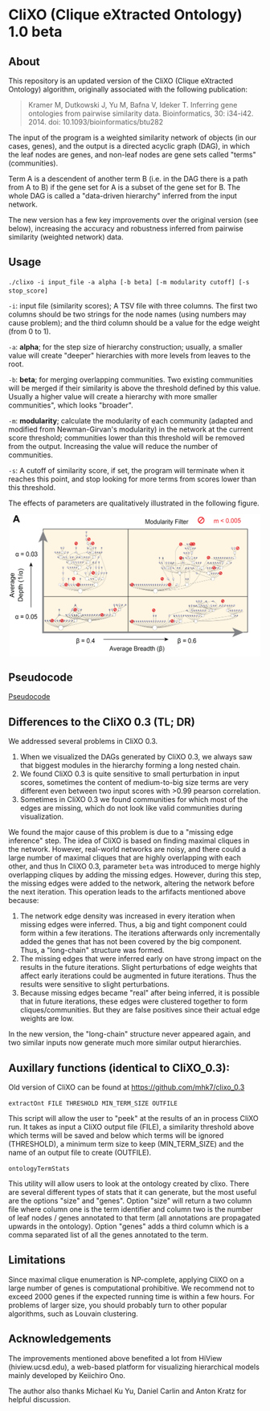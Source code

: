 # CliXO (Clique eXtracted Ontology) 1.0 beta


## About

This repository is an updated version of the CliXO (Clique eXtracted Ontology) algorithm, originally associated with the following publication:

>Kramer M, Dutkowski J, Yu M, Bafna V, Ideker T. Inferring gene ontologies from pairwise similarity data. Bioinformatics, 30: i34-i42. 2014. doi: 10.1093/bioinformatics/btu282

The input of the program is a weighted similarity network of objects (in our cases, genes), and the output is a directed acyclic graph (DAG), in which the leaf nodes are genes, and non-leaf nodes are gene sets called "terms" (communities).  

 Term A is a descendent of another term B (i.e. in the DAG there is a path from A to B) if the gene set for A is a subset of the gene set for B. The whole DAG is called a "data-driven hierarchy" inferred from the input network.

The new version has a few key improvements over the original version (see below), increasing the accuracy and robustness inferred from pairwise similarity (weighted network) data.

## Usage

`./clixo -i input_file -a alpha [-b beta] [-m modularity cutoff] [-s stop_score]`

`-i`: input file (similarity scores); A TSV file with three columns. The first two columns should be two strings for the node names (using numbers may cause problem); and the third column should be a value for the edge weight (from 0 to 1).

`-a`: **alpha**; for the step size of hierarchy construction; usually, a smaller value will create "deeper" hierarchies with more levels from leaves to the root.
   
`-b`: **beta**; for merging overlapping communities. Two existing communities will be merged if their similarity is above the threshold defined by this value. Usually a higher value will create a hierarchy with more smaller communities", which looks "broader".
  
`-m`: **modularity**; calculate the modularity of each community (adapted and modified from Newman-Girvan's modularity) in the network at the current score threshold; communities lower than this threshold will be removed from the output. Increasing the value will reduce the number of communities.
  
`-s`: A cutoff of similarity score, if set, the program will terminate when it reaches this point, and stop looking for more terms from scores lower than this threshold.

The effects of parameters are qualitatively illustrated in the following figure.
<p align="center">
  <img src="fig.png" width="500" align="center">
</p>


## Pseudocode

[Pseudocode](CliXO%201.0%20pseudocode.pdf)


## Differences to the CliXO 0.3 (TL; DR)

We addressed several problems in CliXO 0.3. 

1. When we visualized the DAGs generated by CliXO 0.3, we always saw that biggest modules in the hierarchy forming a long nested chain. 
2. We found CliXO 0.3 is quite sensitive to small perturbation in input scores, sometimes the content of medium-to-big size terms are very different even between two input scores with >0.99 pearson correlation.
3. Sometimes in CliXO 0.3 we found communities for which most of the edges are missing, which do not look like valid communities during visualization.

We found the major cause of this problem is due to a "missing edge inference" step. The idea of CliXO is based on finding maximal cliques in the network. However, real-world networks are noisy, and there could a large number of maximal cliques that are highly overlapping with each other, and thus In CliXO 0.3, parameter `beta` was introduced to merge highly overlapping cliques by adding the missing edges. 
However, during this step, the missing edges were added to the network, altering the network before the next iteration. This operation leads to the arfifacts mentioned above because:

1. The network edge density was increased in every iteration when missing edges were inferred. Thus, a big and tight component could form within a few iterations. The iterations afterwards only incrementally added the genes that has not been covered by the big component. Thus, a "long-chain" structure was formed.
2. The missing edges that were inferred early on have strong impact on the results in the future iterations. Slight perturbations of edge weights that affect early iterations could be augmented in future iterations. Thus the results were sensitive to slight perturbations.
3. Because missing edges became "real"  after being inferred, it is possible that in future iterations, these edges were clustered together to form cliques/communities. But they are false positives since their actual edge weights are low.

In the new version, the "long-chain" structure never appeared again, and two similar inputs now generate much more similar output hierarchies.


## Auxillary functions (identical to CliXO_0.3): 

Old version of CliXO can be found at
https://github.com/mhk7/clixo_0.3

`extractOnt FILE THRESHOLD MIN_TERM_SIZE OUTFILE`

This script will allow the user to "peek" at the results of an in process CliXO run. It takes as input a CliXO output file (FILE), a similarity threshold above which terms will be saved and below which terms will be ignored (THRESHOLD), a minimum term size to keep (MIN_TERM_SIZE) and the name of an output file to create (OUTFILE).

`ontologyTermStats`

This utility will allow users to look at the ontology created by clixo.  There are several different types of stats that it can generate, but the most useful are the options "size" and "genes".  Option "size" will return a two column file where column one is the term identifier and column two is the number of leaf nodes / genes annotated to that term (all annotations are propagated upwards in the ontology).  Option "genes" adds a third column which is a comma separated list of all the genes annotated to the term.

## Limitations

Since maximal clique enumeration is NP-complete, applying CliXO on a large number of genes is computational prohibitive. We recommend not to exceed 2000 genes if the expected running time is within a few hours. For problems of larger size, you should probably turn to other popular algorithms, such as Louvain clustering.


## Acknowledgements

The improvements mentioned above benefited a lot from HiView (hiview.ucsd.edu), a web-based platform for visualizing hierarchical models mainly developed by Keiichiro Ono.

The author also thanks Michael Ku Yu, Daniel Carlin and Anton Kratz for helpful discussion.
